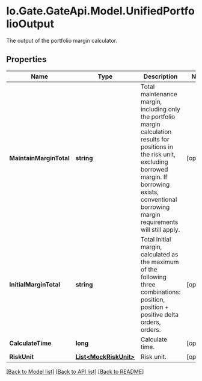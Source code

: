 
# Io.Gate.GateApi.Model.UnifiedPortfolioOutput

The output of the portfolio margin calculator.

## Properties

Name | Type | Description | Notes
------------ | ------------- | ------------- | -------------
**MaintainMarginTotal** | **string** | Total maintenance margin, including only the portfolio margin calculation results for positions in the risk unit,  excluding borrowed margin. If borrowing exists, conventional borrowing margin requirements will still apply. | [optional] 
**InitialMarginTotal** | **string** | Total initial margin, calculated as the maximum of the following three combinations: position,  position + positive delta orders, orders. | [optional] 
**CalculateTime** | **long** | Calculate time. | [optional] 
**RiskUnit** | [**List&lt;MockRiskUnit&gt;**](MockRiskUnit.md) | Risk unit. | [optional] 

[[Back to Model list]](../README.md#documentation-for-models)
[[Back to API list]](../README.md#documentation-for-api-endpoints)
[[Back to README]](../README.md)
